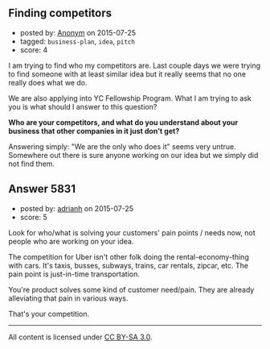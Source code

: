 ## Finding competitors

- posted by: [Anonym](https://stackexchange.com/users/6681154/anonym) on 2015-07-25
- tagged: `business-plan`, `idea`, `pitch`
- score: 4

I am trying to find who my competitors are. Last couple days we were trying to find someone with at least similar idea but it really seems that no one really does what we do.

We are also applying into YC Fellowship Program. What I am trying to ask you is what should I answer to this question?

**Who are your competitors, and what do you understand about your business that other companies in it just don't get?**

Answering simply: "We are the only who does it" seems very untrue. Somewhere out there is sure anyone working on our idea but we simply did not find them.


## Answer 5831

- posted by: [adrianh](https://stackexchange.com/users/7553/adrianh) on 2015-07-25
- score: 5

Look for who/what is solving your customers' pain points / needs now, not people who are working on your idea.

The competition for Uber isn't other folk doing the rental-economy-thing with cars. It's taxis, busses, subways, trains, car rentals, zipcar, etc. The pain point is just-in-time transportation.

You're product solves some kind of customer need/pain. They are already alleviating that pain in various ways. 

That's your competition.




---

All content is licensed under [CC BY-SA 3.0](https://creativecommons.org/licenses/by-sa/3.0/).
